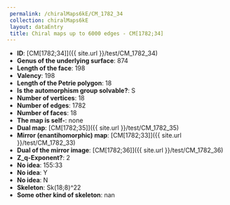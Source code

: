 ```yaml
--- 
 permalink: /chiralMaps6kE/CM_1782_34 
 collection: chiralMaps6kE
 layout: dataEntry
 title: Chiral maps up to 6000 edges - CM[1782;34]
---
```


- **ID**: [CM[1782;34]]({{ site.url }}/test/CM_1782_34)
- **Genus of the underlying surface**: 874
- **Length of the face**: 198
- **Valency**: 198
- **Length of the Petrie polygon**: 18
- **Is the automorphism group solvable?**: S
- **Number of vertices**: 18
- **Number of edges**: 1782
- **Number of faces**: 18
- **The map is self-**: none
- **Dual map**: [CM[1782;35]]({{ site.url }}/test/CM_1782_35)
- **Mirror (enantihomorphic) map**: [CM[1782;33]]({{ site.url }}/test/CM_1782_33)
- **Dual of the mirror image**: [CM[1782;36]]({{ site.url }}/test/CM_1782_36)
- **Z_q-Exponent?**: 2
- **No idea**:  155:33
- **No idea**: Y
- **No idea**: N
- **Skeleton**: Sk(18;8)^22
- **Some other kind of skeleton**: nan
